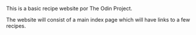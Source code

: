 This is a basic recipe website por The Odin Project.

The website will consist of a main index page which will have links to a few recipes.